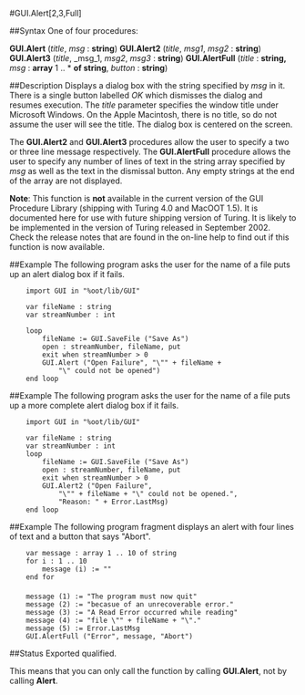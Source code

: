
#GUI.Alert[2,3,Full]

##Syntax
One of four procedures:


**GUI.Alert** (_title_, _msg_ : **string**)
**GUI.Alert2** (_title_, _msg1_, _msg2_ : **string**)
**GUI.Alert3** (_title_, _msg_1, _msg2_, _msg3_ : **string**)
**GUI.AlertFull** (_title_ : **string,** 
_msg_ : **array** 1 .. * **of string**, _button_ : **string**)



##Description
Displays a dialog box with the string specified by _msg_ in it. There is a single button labelled _OK_ which dismisses the dialog and resumes execution. The _title_ parameter specifies the window title under Microsoft Windows. On the Apple Macintosh, there is no title, so do not assume the user will see the title. The dialog box is centered on the screen.

The **GUI.Alert2** and **GUI.Alert3** procedures allow the user to specify a two or three line message respectively. The **GUI.AlertFull** procedure allows the user to specify any number of lines of text in the string array specified by _msg_ as well as the text in the dismissal button. Any empty strings at the end of the array are not displayed.

**Note**: This function is **not** available in the current version of the GUI Procedure Library (shipping with Turing 4.0 and MacOOT 1.5). It is documented here for use with future shipping version of Turing. It is likely to be implemented in the version of Turing released in September 2002. Check the release notes that are found in the on-line help to find out if this function is now available.


##Example
The following program asks the user for the name of a file puts up an alert dialog box if it fails.

        import GUI in "%oot/lib/GUI"
        
        var fileName : string
        var streamNumber : int
        
        loop
            fileName := GUI.SaveFile ("Save As")
            open : streamNumber, fileName, put
            exit when streamNumber > 0
            GUI.Alert ("Open Failure", "\"" + fileName + 
                "\" could not be opened")
        end loop
        
##Example
The following program asks the user for the name of a file puts up a more complete alert dialog box if it fails.

        import GUI in "%oot/lib/GUI"
        
        var fileName : string
        var streamNumber : int
        loop
            fileName := GUI.SaveFile ("Save As")
            open : streamNumber, fileName, put
            exit when streamNumber > 0
            GUI.Alert2 ("Open Failure", 
                "\"" + fileName + "\" could not be opened.",
                "Reason: " + Error.LastMsg)
        end loop
##Example
The following program fragment displays an alert with four lines of text and a button that says "Abort".

        var message : array 1 .. 10 of string
        for i : 1 .. 10
            message (i) := ""
        end for
        
        message (1) := "The program must now quit"
        message (2) := "becasue of an unrecoverable error."
        message (3) := "A Read Error occurred while reading"
        message (4) := "file \"" + fileName + "\"."
        message (5) := Error.LastMsg
        GUI.AlertFull ("Error", message, "Abort")
##Status
Exported qualified.

This means that you can only call the function by calling **GUI.Alert**, not by calling **Alert**.

